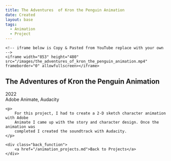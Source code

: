 ```yaml
---
title: The Adventures  of Kron the Penguin Animation
date: Created
layout: base
tags:
  - Animation
  - Project
---
```


<div class="videoWrapper ratio-16-9">

    <!-- iframe below is Copy & Pasted from YouTube replace with your own -->
    <iframe width="853" height="480" src="/images/the_adventures_of_kron_the_penguin_animation.mp4" frameborder="0" allowfullscreen></iframe>

</div><!-- end .videoWrapper -->

<div class="project_bio">
    <h2>The Adventures  of Kron the Penguin Animation</h2>
     <p>
        2022
        <br>
        Adobe Animate, Audacity
     </p>

    <p>
        For this project, I had to create a 2-D sketch character animation with Adobe 
        Animate I came up with the story and character design. Once the animation was 
        completed I created the soundtrack with Audacity.
    </p>

    <div class="back_function">
        <a href="/animation_projects.md">Back to Projects</a>
    </div>
</div>
